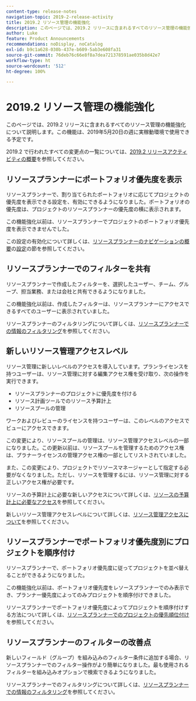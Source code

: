 ```yaml
---
content-type: release-notes
navigation-topic: 2019-2-release-activity
title: 2019.2 リソース管理の機能強化
description: このページでは、2019.2 リリースに含まれるすべてのリソース管理の機能強化について説明します。この機能は、2019年5月20日の週に実稼動環境で使用できる予定です。
author: Luke
feature: Product Announcements
recommendations: noDisplay, noCatalog
exl-id: b9c1a628-030b-437e-b609-5ab3e608fa31
source-git-commit: 76deb76c66e8f8a7dea721378591ae035b8d42e7
workflow-type: ht
source-wordcount: '512'
ht-degree: 100%

---
```


# 2019.2 リソース管理の機能強化

このページでは、2019.2 リリースに含まれるすべてのリソース管理の機能強化について説明します。この機能は、2019年5月20日の週に実稼動環境で使用できる予定です。

2019.2 で行われたすべての変更点の一覧については、[2019.2 リリースアクティビティの概要](../../../../product-announcements/product-releases/quarterly-release-archive/2019.2-release-activity/2019.2-release-activity-overview.md)を参照してください。

## リソースプランナーにポートフォリオ優先度を表示

リソースプランナーで、割り当てられたポートフォリオに応じてプロジェクトの優先度を表示できる設定を、有効にできるようになりました。ポートフォリオの優先度は、プロジェクトのリソースプランナーの優先度の横に表示されます。

この機能強化以前は、リソースプランナーでプロジェクトのポートフォリオ優先度を表示できませんでした。

この設定の有効化について詳しくは、[リソースプランナーのナビゲーションの概要](../../../../resource-mgmt/resource-planning/resource-planner-navigation.md)の[設定](../../../../resource-mgmt/resource-planning/resource-planner-navigation.md#settings)の節を参照してください。

## リソースプランナーでのフィルターを共有

リソースプランナーで作成したフィルターを、選択したユーザー、チーム、グループ、担当業務、または会社と共有できるようになりました。

この機能強化以前は、作成したフィルターは、リソースプランナーにアクセスできるすべてのユーザーに表示されていました。

リソースプランナーのフィルタリングについて詳しくは、[リソースプランナーでの情報のフィルタリング](../../../../resource-mgmt/resource-planning/filter-resource-planner.md)を参照してください。

## 新しいリソース管理アクセスレベル

リソース管理に新しいレベルのアクセスを導入しています。プランライセンスを持つユーザーは、リソース管理に対する編集アクセス権を受け取り、次の操作を実行できます。

* リソースプランナーのプロジェクトに優先度を付ける
* リソース計画ツールでのリソース予算計上
* リソースプールの管理

ワークおよびレビューのライセンスを持つユーザーは、このレベルのアクセスでビューにアクセスできます。

この変更により、リソースプールの管理は、リソース管理アクセスレベルの一部になりました。この更新以前は、リソースプールを管理するためのアクセス権は、プラナーライセンスの管理アクセス権の一部としてリストされていました。

また、この変更により、プロジェクトでリソースマネージャーとして指定する必要がなくなりました。ただし、リソースを管理するには、リソース管理に対する正しいアクセス権が必要です。

リソースの予算計上に必要な新しいアクセスについて詳しくは、[リソースの予算計上に必要なアクセス](../../../../resource-mgmt/resource-planning/access-needed-to-budget-resources.md)を参照してください。

新しいリソース管理アクセスレベルについて詳しくは、[リソース管理アクセスについて](../../../../administration-and-setup/add-users/configure-and-grant-access/grant-access-resource-management.md)を参照してください。

## リソースプランナーでポートフォリオ優先度別にプロジェクトを順序付け

リソースプランナーで、ポートフォリオ優先度に従ってプロジェクトを並べ替えることができるようになりました。

この機能強化以前は、ポートフォリオ優先度をレソースプランナーでのみ表示でき、プランナー優先度によってのみプロジェクトを順序付けできました。

リソースプランナーでポートフォリオ優先度によってプロジェクトを順序付けする方法について詳しくは、[リソースプランナーでのプロジェクトの優先順位付け](../../../../resource-mgmt/resource-planning/prioritize-projects-resource-planner.md)を参照してください。

## リソースプランナーのフィルターの改善点

新しいフィールド（グループ）を組み込みのフィルター条件に追加する場合、リソースプランナーでのフィルター操作がより簡単になりました。最も使用されるフィルターを組み込みオプションで検索できるようになりました。

リソースプランナーでのフィルタリングについて詳しくは、[リソースプランナーでの情報のフィルタリング](../../../../resource-mgmt/resource-planning/filter-resource-planner.md)を参照してください。

